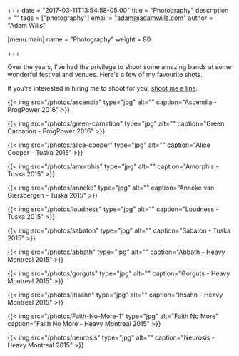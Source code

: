 +++
date = "2017-03-11T13:54:58-05:00"
title = "Photography"
description = ""
tags = ["photography"]
email = "adam@adamwills.com"
author = "Adam Wills"

[menu.main]
  name   = "Photography"
  weight = 80

+++

Over the years, I've had the privilege to shoot some amazing bands at some wonderful festival and venues. Here's a few of my favourite shots.

If you're interested in hiring me to shoot for you, [shoot me a line](/contact.html).

<!--more-->

{{< img src="/photos/ascendia" type="jpg" alt="" caption="Ascendia - ProgPower 2016" >}}

{{< img src="/photos/green-carnation" type="jpg" alt="" caption="Green Carnation - ProgPower 2016" >}}

{{< img src="/photos/alice-cooper" type="jpg" alt="" caption="Alice Cooper - Tuska 2015" >}}

{{< img src="/photos/amorphis" type="jpg" alt="" caption="Amorphis - Tuska 2015" >}}

{{< img src="/photos/anneke" type="jpg" alt="" caption="Anneke van Giersbergen - Tuska 2015" >}}

{{< img src="/photos/loudness" type="jpg" alt="" caption="Loudness - Tuska 2015" >}}

{{< img src="/photos/sabaton" type="jpg" alt="" caption="Sabaton - Tuska 2015" >}}

{{< img src="/photos/abbath" type="jpg" alt="" caption="Abbath - Heavy Montreal 2015" >}}

{{< img src="/photos/gorguts" type="jpg" alt="" caption="Gorguts - Heavy Montreal 2015" >}}

{{< img src="/photos/ihsahn" type="jpg" alt="" caption="Ihsahn - Heavy Montreal 2015" >}}

{{< img src="/photos/Faith-No-More-1" type="jpg" alt="Faith No More" caption="Faith No More - Heavy Montreal 2015" >}}

{{< img src="/photos/neurosis" type="jpg" alt="" caption="Neurosis - Heavy Montreal 2015" >}}


<script>!function(a,b){"function"==typeof define&&define.amd?define([],b):"object"==typeof exports?module.exports=b():a.LazyLoad=b()}(this,function(){function a(a,b,c){function d(){return window.innerWidth||l.documentElement.clientWidth||document.body.clientWidth}function e(){return window.innerHeight||l.documentElement.clientHeight||document.body.clientHeight}function f(a){return a.getBoundingClientRect().top+m-l.documentElement.clientTop}function g(a){return a.getBoundingClientRect().left+n-l.documentElement.clientLeft}function h(){var d;return d=b===window?e()+m:f(b)+b.offsetHeight,d<=f(a)-c}function i(){var e;return e=b===window?d()+window.pageXOffset:g(b)+d(),e<=g(a)-c}function j(){var d;return d=b===window?m:f(b),d>=f(a)+c+a.offsetHeight}function k(){var d;return d=b===window?n:g(b),d>=g(a)+c+a.offsetWidth}var l,m,n;return l=a.ownerDocument,m=window.pageYOffset||l.body.scrollTop,n=window.pageXOffset||l.body.scrollLeft,!(h()||j()||i()||k())}function b(){var a=new Date;return a.getTime()}function c(a,b){var c,d={};for(c in a)a.hasOwnProperty(c)&&(d[c]=a[c]);for(c in b)b.hasOwnProperty(c)&&(d[c]=b[c]);return d}function d(a){return Array.prototype.slice.call(a)}function e(a,b){var c=a.parentElement;if("PICTURE"===c.tagName)for(var d=0;d<c.children.length;d++){var e=c.children[d];if("SOURCE"===e.tagName){var f=e.getAttribute("data-"+b);f&&e.setAttribute("srcset",f)}}}function f(a,b,c){var d=a.tagName,f=a.getAttribute("data-"+c);if("IMG"===d){e(a,b);var g=a.getAttribute("data-"+b);return g&&a.setAttribute("srcset",g),void(f&&a.setAttribute("src",f))}return"IFRAME"===d?void(f&&a.setAttribute("src",f)):void(f&&(a.style.backgroundImage="url("+f+")"))}function g(a,b){return function(){return a.apply(b,arguments)}}function h(a){this._settings=c(i,a),this._queryOriginNode=this._settings.container===window?document:this._settings.container,this._previousLoopTime=0,this._loopTimeout=null,this._handleScrollFn=g(this.handleScroll,this),window.addEventListener("resize",this._handleScrollFn),this.update()}var i={elements_selector:"img",container:window,threshold:300,throttle:150,data_src:"original",data_srcset:"original-set",class_loading:"loading",class_loaded:"loaded",skip_invisible:!0,callback_load:null,callback_error:null,callback_set:null,callback_processed:null};return h.prototype._showOnAppear=function(a){function b(){a.removeEventListener("load",c),a.classList.remove(d.class_loading),d.callback_error&&d.callback_error(a)}function c(){null!==d&&(d.callback_load&&d.callback_load(a),a.classList.remove(d.class_loading),a.classList.add(d.class_loaded),a.removeEventListener("load",c),a.removeEventListener("error",b))}var d=this._settings;"IMG"!==a.tagName&&"IFRAME"!==a.tagName||(a.addEventListener("load",c),a.addEventListener("error",b),a.classList.add(d.class_loading)),f(a,d.data_srcset,d.data_src),d.callback_set&&d.callback_set(a)},h.prototype._loopThroughElements=function(){var b,c,d=this._settings,e=this._elements,f=e?e.length:0,g=[];for(b=0;b<f;b++)c=e[b],d.skip_invisible&&null===c.offsetParent||a(c,d.container,d.threshold)&&(this._showOnAppear(c),g.push(b),c.wasProcessed=!0);for(;g.length>0;)e.splice(g.pop(),1),d.callback_processed&&d.callback_processed(e.length);0===f&&this._stopScrollHandler()},h.prototype._purgeElements=function(){var a,b,c=this._elements,d=c.length,e=[];for(a=0;a<d;a++)b=c[a],b.wasProcessed&&e.push(a);for(;e.length>0;)c.splice(e.pop(),1)},h.prototype._startScrollHandler=function(){this._isHandlingScroll||(this._isHandlingScroll=!0,this._settings.container.addEventListener("scroll",this._handleScrollFn))},h.prototype._stopScrollHandler=function(){this._isHandlingScroll&&(this._isHandlingScroll=!1,this._settings.container.removeEventListener("scroll",this._handleScrollFn))},h.prototype.handleScroll=function(){var a,c,d;this._settings&&(c=b(),d=this._settings.throttle,0!==d?(a=d-(c-this._previousLoopTime),a<=0||a>d?(this._loopTimeout&&(clearTimeout(this._loopTimeout),this._loopTimeout=null),this._previousLoopTime=c,this._loopThroughElements()):this._loopTimeout||(this._loopTimeout=setTimeout(g(function(){this._previousLoopTime=b(),this._loopTimeout=null,this._loopThroughElements()},this),a))):this._loopThroughElements())},h.prototype.update=function(){this._elements=d(this._queryOriginNode.querySelectorAll(this._settings.elements_selector)),this._purgeElements(),this._loopThroughElements(),this._startScrollHandler()},h.prototype.destroy=function(){window.removeEventListener("resize",this._handleScrollFn),this._loopTimeout&&(clearTimeout(this._loopTimeout),this._loopTimeout=null),this._stopScrollHandler(),this._elements=null,this._queryOriginNode=null,this._settings=null},h});
</script>
<script>
var myLazyLoad = new LazyLoad({
});
</script>